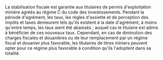 La stabilisation fiscale est garantie aux titulaires de
permis d'exploitation minière agréés au régime C du code des
investissements.
Pendant la période d'agrément, les taux, les règles d'assiette et de
perception des impôts et taxes demeurent tels qu'ils existent à la date
d'agrément, à moins qu'entre temps, les taux aient été abaissés ; auquel
cas le titulaire est admis à bénéficier de ces nouveaux taux.
Cependant, en cas de diminution des charges fiscales et douanières ou de
leur remplacement par un régime fiscal et douanier plus favorable, les
titulaires de titres miniers peuvent opter pour ce régime plus favorable
à condition qu'ils l'adoptent dans sa totalité.